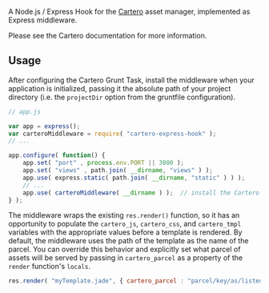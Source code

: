 A Node.js / Express  Hook for the [Cartero](https://github.com/rotundasoftware/cartero) asset manager, implemented as Express middleware.

Please see the Cartero documentation for more information.

## Usage

After configuring the Cartero Grunt Task, install the middleware when your application is initialized, passing it the absolute path of your project directory (i.e. the `projectDir` option from the gruntfile configuration).

```javascript
// app.js

var app = express();
var carteroMiddleware = require( "cartero-express-hook" );
// ...

app.configure( function() {
	app.set( "port" , process.env.PORT || 3000 );
	app.set( "views" , path.join( __dirname, "views" ) );
	app.use( express.static( path.join( __dirname, "static" ) ) );
	// ...
	app.use( carteroMiddleware( __dirname ) );	// install the Cartero Hook
} );
```

The middleware wraps the existing `res.render()` function, so it has an opportunity to populate the `cartero_js`, `cartero_css`, and `cartero_tmpl` variables with the appropriate values before a template is rendered. By default, the middleware uses the path of the template as the name of the parcel. You can override this behavior and explicitly set what parcel of assets will be served by passing in `cartero_parcel` as a property of the `render` function's `locals`.

```javascript
res.render( "myTemplate.jade", { cartero_parcel : "parcel/key/as/listed/in/cartero.json" } );
```
